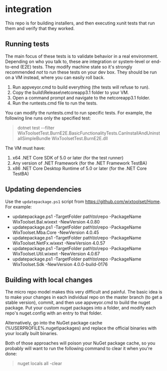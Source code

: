 # integration

This repo is for building installers, and then executing xunit tests that run them and verify that they worked.

## Running tests

The main focus of these tests is to validate behavior in a real environment.
Depending on who you talk to, these are integration or system-level or end-to-end (E2E) tests.
They modify machine state so it's strongly recommended *not* to run these tests on your dev box.
They should be run on a VM instead, where you can easily roll back.

1. Run appveyor.cmd to build everything (the tests will refuse to run).
1. Copy the build\Release\netcoreapp3.1 folder to your VM.
1. Open a command prompt and navigate to the netcoreapp3.1 folder.
1. Run the runtests.cmd file to run the tests.

You can modify the runtests.cmd to run specific tests.
For example, the following line runs only the specified test:

> dotnet test --filter WixToolsetTest.BurnE2E.BasicFunctionalityTests.CanInstallAndUninstallSimpleBundle WixToolsetTest.BurnE2E.dll

The VM must have:
1. x64 .NET Core SDK of 5.0 or later (for the test runner)
1. Any version of .NET Framework (for the .NET Framework TestBA)
1. x86 .NET Core Desktop Runtime of 5.0 or later (for the .NET Core TestBA)

## Updating dependencies

Use the `updatepackage.ps1` script from https://github.com/wixtoolset/Home.
For example:

* updatepackage.ps1 -TargetFolder path\to\repo -PackageName WixToolset.Bal.wixext -NewVersion 4.0.80
* updatepackage.ps1 -TargetFolder path\to\repo -PackageName WixToolset.Mba.Core -NewVersion 4.0.45
* updatepackage.ps1 -TargetFolder path\to\repo -PackageName WixToolset.NetFx.wixext -NewVersion 4.0.57
* updatepackage.ps1 -TargetFolder path\to\repo -PackageName WixToolset.Util.wixext -NewVersion 4.0.67
* updatepackage.ps1 -TargetFolder path\to\repo -PackageName WixToolset.Sdk -NewVersion 4.0.0-build-0176

## Building with local changes

The micro repo model makes this very difficult and painful.
The basic idea is to make your changes in each individual repo on the master branch (to get a stable version), commit, and then use appveyor.cmd to build the nuget package.
Put your custom nuget packages into a folder, and modify each repo's nuget.config with an entry to that folder.

Alternatively, go into the NuGet package cache (%USERPROFILE%\.nuget\packages) and replace the official binaries with your locally built binaries.

Both of those approaches will poison your NuGet package cache, so you probably will want to run the following command to clear it when you're done:

> nuget locals all -clear